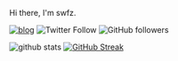 Hi there, I'm swfz.

[![blog](https://img.shields.io/badge/-blog-blue)](https://swfz.hatenablog.com/)
![Twitter Follow](https://img.shields.io/twitter/follow/swfz?label=Follow)
![GitHub followers](https://img.shields.io/github/followers/swfz?label=Follow&style=social)

![github stats](https://github-readme-stats.vercel.app/api?username=swfz&theme=cobalt&show_icons=true)
[![GitHub Streak](https://streak-stats.demolab.com/?user=swfz)](https://git.io/streak-stats)
